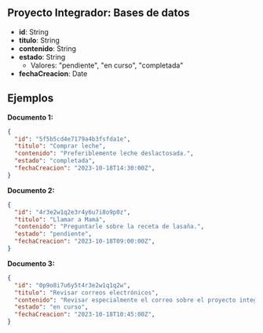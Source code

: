 ## Proyecto Integrador: Bases de datos

* **id**: String
* **titulo**: String
* **contenido**: String
* **estado**: String
   - Valores: "pendiente", "en curso", "completada"
* **fechaCreacion**: Date

## Ejemplos

**Documento 1:**
```json
{
  "id": "5f5b5cd4e7179a4b3fsfda1e",
  "titulo": "Comprar leche",
  "contenido": "Preferiblemente leche deslactosada.",
  "estado": "completada",
  "fechaCreacion": "2023-10-18T14:30:00Z",
}
```

**Documento 2:**
```json
{
  "id": "4r3e2w1q2e3r4y6u7i8o9p0z",
  "titulo": "Llamar a Mamá",
  "contenido": "Preguntarle sobre la receta de lasaña.",
  "estado": "pendiente",
  "fechaCreacion": "2023-10-18T09:00:00Z",
}
```

**Documento 3:**
```json
{
  "id": "0p9o8i7u6y5t4r3e2w1q1q2w",
  "titulo": "Revisar correos electrónicos",
  "contenido": "Revisar especialmente el correo sobre el proyecto integrador.",
  "estado": "en curso",
  "fechaCreacion": "2023-10-18T10:45:00Z",
}
```